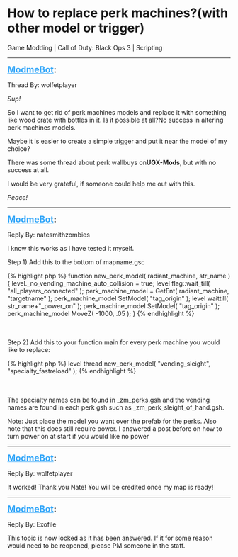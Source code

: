 # How to replace perk machines?(with other model or trigger)
Game Modding | Call of Duty: Black Ops 3 | Scripting

---
<strong style="font-size: 1.4em;"><span style="text-decoration: underline;text-decoration-color: #34a7f9;"><span style="color:#34a7f9;">ModmeBot</span></span>:</strong>

<p>Thread By: wolfetplayer<br /><p style="text-align:left;"><em>Sup!</em></p><p style="text-align:left;">So I want to get rid of perk machines models and replace it with something like wood crate with bottles in it. Is it possible at all?No success in altering perk machines models.</p><p style="text-align:left;">Maybe it is easier to create a simple trigger and put it near the model of my choice?</p><p style="text-align:left;">There was some thread about perk wallbuys on<strong>UGX-Mods</strong>, but with no success at all.</p><p style="text-align:left;">I would be very grateful, if someone could help me out with this.</p><p style="text-align:left;"><em>Peace!</em></p><p style="text-align:left;"></p></p>

---
<strong style="font-size: 1.4em;"><span style="text-decoration: underline;text-decoration-color: #34a7f9;"><span style="color:#34a7f9;">ModmeBot</span></span>:</strong>

<p>Reply By: natesmithzombies<br /><p style="text-align:left;">I know this works as I have tested it myself. </p><p style="text-align:left;"></p><p style="text-align:left;">Step 1) Add this to the bottom of mapname.gsc</p>{% highlight php %}
function new_perk_model( radiant_machine, str_name )
{
	level._no_vending_machine_auto_collision = true; 
	level flag::wait_till( "all_players_connected" ); 
	perk_machine_model = GetEnt( radiant_machine, "targetname" );
	perk_machine_model SetModel( "tag_origin" );
	level waittill( str_name+"_power_on" ); 
	perk_machine_model SetModel( "tag_origin" ); 
	perk_machine_model MoveZ( -1000, .05 ); 
}
{% endhighlight %}
<br /><br /><br /><p style="text-align:left;">Step 2) Add this to your function main for every perk machine you would like to replace: </p>{% highlight php %}
level thread new_perk_model( "vending_sleight", "specialty_fastreload" );
{% endhighlight %}
<br /><br /><br /><p style="text-align:left;">The specialty names can be found in _zm_perks.gsh and the vending names are found in each perk gsh such as _zm_perk_sleight_of_hand.gsh.</p><p style="text-align:left;"></p><p style="text-align:left;">Note: Just place the model you want over the prefab for the perks. Also note that this does still require power. I answered a post before on how to turn power on at start if you would like no power </p><p style="text-align:left;"></p></p>

---
<strong style="font-size: 1.4em;"><span style="text-decoration: underline;text-decoration-color: #34a7f9;"><span style="color:#34a7f9;">ModmeBot</span></span>:</strong>

<p>Reply By: wolfetplayer<br /><p style="text-align:left;">It worked! Thank you Nate! You will be credited once my map is ready!</p></p>

---
<strong style="font-size: 1.4em;"><span style="text-decoration: underline;text-decoration-color: #34a7f9;"><span style="color:#34a7f9;">ModmeBot</span></span>:</strong>

<p>Reply By: Exofile<br /><p style="text-align:left;">This topic is now locked as it has been answered. If it for some reason would need to be reopened, please PM someone in the staff.</p></p>
